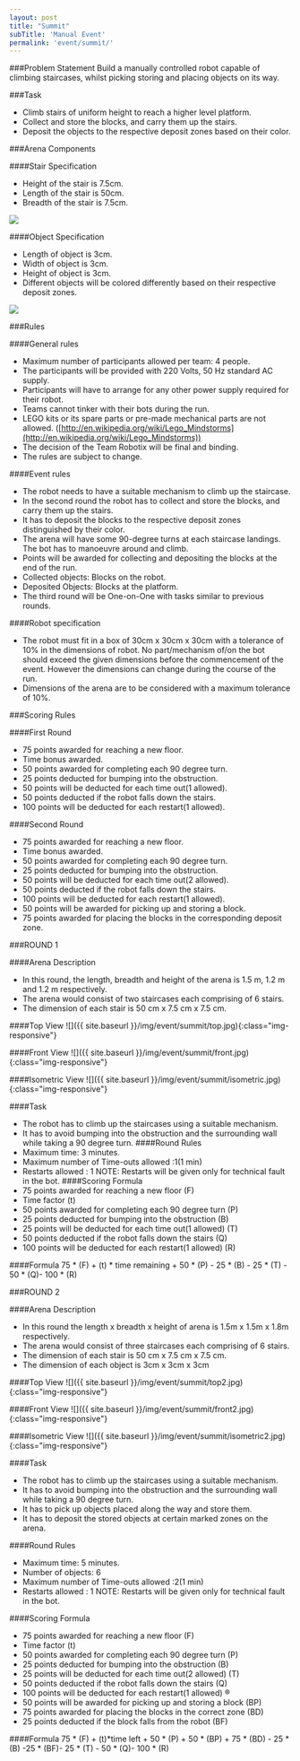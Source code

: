 ```yaml
---
layout: post
title: "Summit"
subTitle: 'Manual Event'
permalink: 'event/summit/'
---
```


###Problem Statement
Build a manually controlled robot capable of climbing staircases, whilst picking storing and placing objects  on its way.

###Task
- Climb stairs of uniform height to reach a higher level platform.
- Collect and store the blocks, and carry them up the stairs.
- Deposit the objects to the respective deposit zones based on their color.

###Arena Components

####Stair Specification
- Height of the stair is 7.5cm.
- Length of the stair is 50cm.
- Breadth of the stair is 7.5cm.
<img class="img-responsive" src="{{ site.baseurl }}/img/event/summit/stairs.png">

####Object Specification
- Length of object is 3cm.
- Width of object is 3cm.
- Height of object is 3cm.
- Different objects will be colored differently based on their respective deposit zones.
<img class="img-responsive" src="{{ site.baseurl }}/img/event/summit/object.png">

###Rules

####General rules

- Maximum number of participants allowed per team: 4 people.
- The participants will be provided with 220 Volts, 50 Hz standard AC supply.
- Participants will have to arrange for any other power supply required for their robot.
- Teams cannot tinker with their bots during the run.
- LEGO kits or its spare parts or pre-made mechanical parts are not allowed. ([http://en.wikipedia.org/wiki/Lego_Mindstorms](http://en.wikipedia.org/wiki/Lego_Mindstorms))
- The decision of the Team Robotix will be final and binding.
- The rules are subject to change.

####Event rules

- The robot needs to have a suitable mechanism to climb up the staircase.
- In the second round the robot has to collect and store the blocks, and carry them up the stairs.
- It has to deposit the blocks to the respective deposit zones distinguished by their color.
- The arena will have some 90-degree turns at each staircase landings. The bot has to manoeuvre around and climb.
- Points will be awarded for collecting and depositing the blocks at the end of the run. 
- Collected objects: Blocks on the robot.  
- Deposited Objects: Blocks at the platform.
- The third round will be One-on-One with tasks similar to previous rounds.

####Robot specification

- The robot must fit in a box of 30cm x 30cm x 30cm with a tolerance of 10% in the dimensions of robot. No part/mechanism of/on the bot should exceed the given dimensions before the commencement of the event. However the dimensions can change during the course of the run.
- Dimensions of the arena are to be considered with a maximum tolerance of 10%.

###Scoring Rules

####First Round

- 75 points awarded for reaching a new floor.
- Time bonus awarded.
- 50 points awarded for completing each 90 degree turn.
- 25 points deducted for bumping into the obstruction.
- 50 points will be deducted for each time out(1 allowed).
- 50 points deducted if the robot falls down the stairs.
- 100 points will be deducted for each restart(1 allowed).

####Second Round

- 75 points awarded for reaching a new floor.
- Time bonus awarded.
- 50 points awarded for completing each 90 degree turn.
- 25 points deducted for bumping into the obstruction.
- 50 points will be deducted for each time out(2 allowed).
- 50 points deducted if the robot falls down the stairs.
- 100 points will be deducted for each restart(1 allowed).
- 50 points will be awarded for picking up and storing a block.
- 75 points awarded for placing the blocks in the corresponding deposit zone.

###ROUND 1

####Arena Description

- In this round, the length, breadth and height of the arena is 1.5 m, 1.2 m  and 1.2 m respectively.
- The arena would consist of two staircases each comprising of 6 stairs.
- The dimension of each stair is 50 cm x 7.5 cm x 7.5 cm.

####Top View
![]({{ site.baseurl }}/img/event/summit/top.jpg){:class="img-responsive"}

####Front View
![]({{ site.baseurl }}/img/event/summit/front.jpg){:class="img-responsive"}

####Isometric View
![]({{ site.baseurl }}/img/event/summit/isometric.jpg){:class="img-responsive"}

####Task
- The robot has to climb up the staircases using a suitable mechanism.
- It has to avoid bumping into the obstruction and the surrounding wall while taking a 90 degree turn.
####Round Rules
- Maximum time: 3 minutes.
- Maximum number of Time-outs allowed :1(1 min)
- Restarts allowed : 1 NOTE: Restarts will be given only for technical fault in the bot.
####Scoring Formula
- 75 points awarded for reaching a new floor (F)
- Time factor (t)
- 50 points awarded for completing each 90 degree turn (P)
- 25 points deducted for bumping into the obstruction (B)
- 25 points will be deducted for each time out(1 allowed) (T)
- 50 points deducted if the robot falls down the stairs (Q)
- 100 points will be deducted for each restart(1 allowed) (R)

####Formula
75 * (F) + (t) * time remaining + 50 * (P) - 25 * (B) - 25 * (T) - 50 * (Q)- 100 * (R)

###ROUND 2

####Arena Description
- In this round the length x breadth x height of arena is 1.5m x 1.5m x 1.8m respectively.
- The arena would consist of three staircases each comprising of 6 stairs.
- The dimension of each stair is 50 cm x 7.5 cm x 7.5 cm.
- The dimension of each object is 3cm x 3cm x 3cm

####Top View
![]({{ site.baseurl }}/img/event/summit/top2.jpg){:class="img-responsive"}

####Front View
![]({{ site.baseurl }}/img/event/summit/front2.jpg){:class="img-responsive"}

####Isometric View
![]({{ site.baseurl }}/img/event/summit/isometric2.jpg){:class="img-responsive"}

####Task
- The robot has to climb up the staircases using a suitable mechanism.
- It has to avoid bumping into the obstruction and the surrounding wall while taking a 90  degree turn.
- It has to pick up objects placed along the way and store them.
- It has to deposit the stored objects at certain marked zones on the arena.

####Round Rules
- Maximum time: 5 minutes.
- Number of objects: 6
- Maximum number of Time-outs allowed :2(1 min)
- Restarts allowed : 1 NOTE: Restarts will be given only for technical fault in the bot.

####Scoring Formula
- 75 points awarded for reaching a new floor (F)
- Time factor (t)
- 50 points awarded for completing each 90 degree turn (P)
- 25 points deducted for bumping into the obstruction (B)
- 25 points will be deducted for each time out(2 allowed) (T)
- 50 points deducted if the robot falls down the stairs (Q)
- 100 points will be deducted for each restart(1 allowed) ®
- 50 points will be awarded for picking up and storing a block (BP)
- 75 points awarded for placing the blocks in the correct zone (BD)
- 25 points deducted if the block falls from the robot (BF)

####Formula 
75 * (F) + (t)*time left + 50 * (P) + 50 * (BP) + 75 * (BD) - 25 * (B) -25 * (BF)- 25 * (T) - 50 * (Q)- 100 * (R)